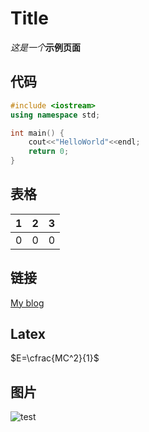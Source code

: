 <!-- 这是一个示例页面 -->

# Title

*这是一个***示例页面**

## 代码

```c++
#include <iostream>
using namespace std;

int main() {
    cout<<"HelloWorld"<<endl;
    return 0;
}
```

## 表格

1|2|3
---|---|---
0|0|0

## 链接

[My blog](https://blog.mynameisdhr.com/)

## Latex

$E=\cfrac{MC^2}{1}$

## 图片

![test](http://localhost:9999/pics/test.jpeg)